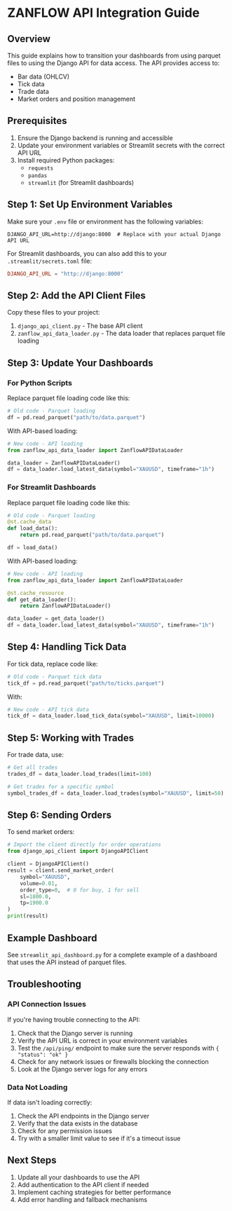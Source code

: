# ZANFLOW API Integration Guide

## Overview

This guide explains how to transition your dashboards from using parquet files to using the Django API for data access. The API provides access to:

- Bar data (OHLCV)
- Tick data
- Trade data
- Market orders and position management

## Prerequisites

1. Ensure the Django backend is running and accessible
2. Update your environment variables or Streamlit secrets with the correct API URL
3. Install required Python packages:
   - `requests`
   - `pandas`
   - `streamlit` (for Streamlit dashboards)

## Step 1: Set Up Environment Variables

Make sure your `.env` file or environment has the following variables:

```
DJANGO_API_URL=http://django:8000  # Replace with your actual Django API URL
```

For Streamlit dashboards, you can also add this to your `.streamlit/secrets.toml` file:

```toml
DJANGO_API_URL = "http://django:8000"
```

## Step 2: Add the API Client Files

Copy these files to your project:

1. `django_api_client.py` - The base API client
2. `zanflow_api_data_loader.py` - The data loader that replaces parquet file loading

## Step 3: Update Your Dashboards

### For Python Scripts

Replace parquet file loading code like this:

```python
# Old code - Parquet loading
df = pd.read_parquet("path/to/data.parquet")
```

With API-based loading:

```python
# New code - API loading
from zanflow_api_data_loader import ZanflowAPIDataLoader

data_loader = ZanflowAPIDataLoader()
df = data_loader.load_latest_data(symbol="XAUUSD", timeframe="1h")
```

### For Streamlit Dashboards

Replace parquet file loading code like this:

```python
# Old code - Parquet loading
@st.cache_data
def load_data():
    return pd.read_parquet("path/to/data.parquet")

df = load_data()
```

With API-based loading:

```python
# New code - API loading
from zanflow_api_data_loader import ZanflowAPIDataLoader

@st.cache_resource
def get_data_loader():
    return ZanflowAPIDataLoader()

data_loader = get_data_loader()
df = data_loader.load_latest_data(symbol="XAUUSD", timeframe="1h")
```

## Step 4: Handling Tick Data

For tick data, replace code like:

```python
# Old code - Parquet tick data
tick_df = pd.read_parquet("path/to/ticks.parquet")
```

With:

```python
# New code - API tick data
tick_df = data_loader.load_tick_data(symbol="XAUUSD", limit=10000)
```

## Step 5: Working with Trades

For trade data, use:

```python
# Get all trades
trades_df = data_loader.load_trades(limit=100)

# Get trades for a specific symbol
symbol_trades_df = data_loader.load_trades(symbol="XAUUSD", limit=50)
```

## Step 6: Sending Orders

To send market orders:

```python
# Import the client directly for order operations
from django_api_client import DjangoAPIClient

client = DjangoAPIClient()
result = client.send_market_order(
    symbol="XAUUSD",
    volume=0.01,
    order_type=0,  # 0 for buy, 1 for sell
    sl=1800.0,
    tp=1900.0
)
print(result)
```

## Example Dashboard

See `streamlit_api_dashboard.py` for a complete example of a dashboard that uses the API instead of parquet files.

## Troubleshooting

### API Connection Issues

If you're having trouble connecting to the API:

1. Check that the Django server is running
2. Verify the API URL is correct in your environment variables
3. Test the `/api/ping/` endpoint to make sure the server responds with `{ "status": "ok" }`
4. Check for any network issues or firewalls blocking the connection
5. Look at the Django server logs for any errors

### Data Not Loading

If data isn't loading correctly:

1. Check the API endpoints in the Django server
2. Verify that the data exists in the database
3. Check for any permission issues
4. Try with a smaller limit value to see if it's a timeout issue

## Next Steps

1. Update all your dashboards to use the API
2. Add authentication to the API client if needed
3. Implement caching strategies for better performance
4. Add error handling and fallback mechanisms
